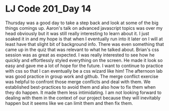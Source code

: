 # LJ Code 201_Day 14

Thursday was a good day to take a step back and look at some of the big things comings up. Aaron's talk on advanced javascript topics was over my head obviously but it was still really interesting to learn about it. I just soaked it in and my hope is that when I eventually run into it later on I will at least have that slight bit of background info. There was even something that came up in the quiz that was relevant to what he talked about. Brian's css session was as great as expected. I was really interested to see how he quickly and effortlessly styled everything on the screen. He made it look so easy and gave me a lot of hope for the future. I want to continue to practice with css so that I can eventually be a css wizard like him! The afternoon lab was good practice in group work and github. The merge conflict exercise was helpful to confront those merge conflicts and deal with them. We established best-practices to avoid them and also how to fix them when they do happen. It made them less intimidating. I am not looking forward to dealing with them in the context of our project because they will inevitably happen but it seems like we can limit them and then fix them. 
